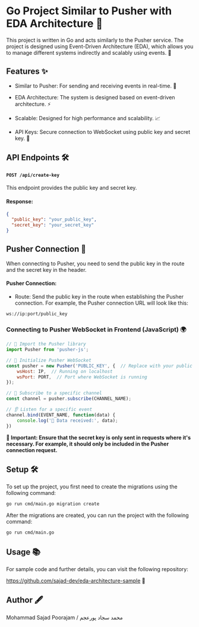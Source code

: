 # Go Project Similar to Pusher with EDA Architecture 🚀
This project is written in Go and acts similarly to the Pusher service. The project is designed using Event-Driven Architecture (EDA), which allows you to manage different systems indirectly and scalably using events. 🎯

## Features ✨

- Similar to Pusher: For sending and receiving events in real-time. 🔄


-   EDA Architecture: The system is designed based on event-driven architecture. ⚡

-   Scalable: Designed for high performance and scalability. 📈
-   API Keys: Secure connection to WebSocket using public key and secret key. 🔑

## API Endpoints 🛠️
#### `POST /api/create-key`
This endpoint provides the public key and secret key.
#### Response:
```json
{
  "public_key": "your_public_key",
  "secret_key": "your_secret_key"
}
```

## Pusher Connection 🔌

When connecting to Pusher, you need to send the public key in the route and the secret key in the header.

#### Pusher Connection:

-   Route: Send the public key in the route when establishing the Pusher connection. For example, the Pusher connection URL will look like this:
```bash
ws://ip:port/public_key
```

### Connecting to Pusher WebSocket in Frontend (JavaScript) 🌍
```js
// 🚀 Import the Pusher library
import Pusher from 'pusher-js';

// 🔑 Initialize Pusher WebSocket
const pusher = new Pusher('PUBLIC_KEY', {  // Replace with your public key
    wsHost: IP,  // Running on localhost
    wsPort: PORT,  // Port where WebSocket is running
});

// 🎯 Subscribe to a specific channel
const channel = pusher.subscribe(CHANNEL_NAME);

// 👂 Listen for a specific event
channel.bind(EVENT_NAME, function(data) {
    console.log('📩 Data received:', data);
})
```

**🚨 Important: Ensure that the secret key is only sent in requests where it's necessary. For example, it should only be included in the Pusher connection request.**


## Setup 🛠️
To set up the project, you first need to create the migrations using the following command:

```bash
go run cmd/main.go migration create
```
After the migrations are created, you can run the project with the following command:

```bash
go run cmd/main.go
```

## Usage 📚
For sample code and further details, you can visit the following repository:

https://github.com/sajad-dev/eda-architecture-sample 🔗

## Author 🖋️

Mohammad Sajad Poorajam / محمد سجاد پورعجم
